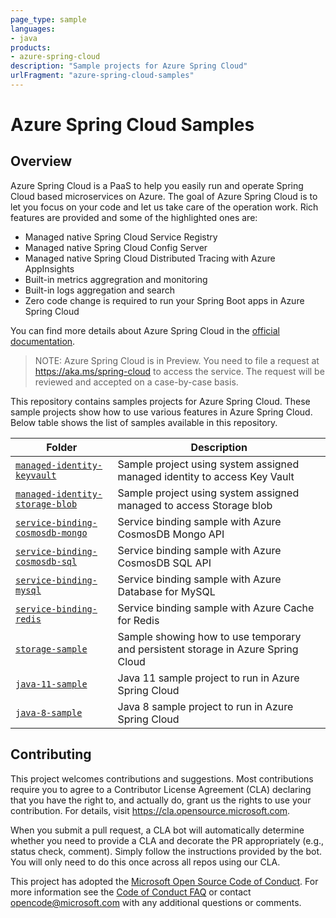 ```yaml
---
page_type: sample
languages:
- java
products:
- azure-spring-cloud
description: "Sample projects for Azure Spring Cloud"
urlFragment: "azure-spring-cloud-samples"
---
```


# Azure Spring Cloud Samples

<!-- 
Guidelines on README format: https://review.docs.microsoft.com/help/onboard/admin/samples/concepts/readme-template?branch=master

Guidance on onboarding samples to docs.microsoft.com/samples: https://review.docs.microsoft.com/help/onboard/admin/samples/process/onboarding?branch=master

Taxonomies for products and languages: https://review.docs.microsoft.com/new-hope/information-architecture/metadata/taxonomies?branch=master
-->

## Overview

Azure Spring Cloud is a PaaS to help you easily run and operate Spring Cloud based microservices on Azure. The goal of Azure Spring Cloud is to let you focus on your code and let us take care of the operation work. Rich features are provided and some of the highlighted ones are:
- Managed native Spring Cloud Service Registry
- Managed native Spring Cloud Config Server
- Managed native Spring Cloud Distributed Tracing with Azure AppInsights
- Built-in metrics aggregration and monitoring
- Built-in logs aggregation and search
- Zero code change is required to run your Spring Boot apps in Azure Spring Cloud

You can find more details about Azure Spring Cloud in the [official documentation](https://docs.microsoft.com/en-us/azure/spring-cloud/).

> NOTE:
> Azure Spring Cloud is in Preview. You need to file a request at https://aka.ms/spring-cloud to access the service.
> The request will be reviewed and accepted on a case-by-case basis.

This repository contains samples projects for Azure Spring Cloud.
These sample projects show how to use various features in Azure Spring Cloud.
Below table shows the list of samples available in this repository.

| Folder                           | Description                                |
|----------------------------------|--------------------------------------------|
| [`managed-identity-keyvault`](./managed-identity-keyvault) | Sample project using system assigned managed identity to access Key Vault |
| [`managed-identity-storage-blob`](./managed-identity-storage-blob) | Sample project using system assigned managed to access Storage blob |
| [`service-binding-cosmosdb-mongo`](./service-binding-cosmosdb-mongo/) | Service binding sample with Azure CosmosDB Mongo API |
| [`service-binding-cosmosdb-sql`](./service-binding-cosmosdb-sql/) | Service binding sample with Azure CosmosDB SQL API   |
| [`service-binding-mysql`](./service-binding-mysql/) | Service binding sample with Azure Database for MySQL |
| [`service-binding-redis`](./service-binding-redis/) | Service binding sample with Azure Cache for Redis    |
| [`storage-sample`](./storage-sample/) | Sample showing how to use temporary and persistent storage in Azure Spring Cloud |
| [`java-11-sample`](./java-11-sample/) | Java 11 sample project to run in Azure Spring Cloud |
| [`java-8-sample`](./java-8-sample/) | Java 8 sample project to run in Azure Spring Cloud |

## Contributing

This project welcomes contributions and suggestions.  Most contributions require you to agree to a
Contributor License Agreement (CLA) declaring that you have the right to, and actually do, grant us
the rights to use your contribution. For details, visit https://cla.opensource.microsoft.com.

When you submit a pull request, a CLA bot will automatically determine whether you need to provide
a CLA and decorate the PR appropriately (e.g., status check, comment). Simply follow the instructions
provided by the bot. You will only need to do this once across all repos using our CLA.

This project has adopted the [Microsoft Open Source Code of Conduct](https://opensource.microsoft.com/codeofconduct/).
For more information see the [Code of Conduct FAQ](https://opensource.microsoft.com/codeofconduct/faq/) or
contact [opencode@microsoft.com](mailto:opencode@microsoft.com) with any additional questions or comments.
